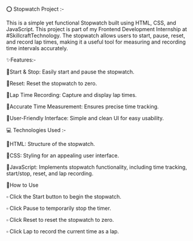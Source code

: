 ⭕ Stopwatch Project :-

This is a simple yet functional Stopwatch built using HTML, CSS, and JavaScript. This project is part of my Frontend Development Internship at #SkillcraftTechnology. The stopwatch allows users to start, pause, reset, and record lap times, making it a useful tool for measuring and recording time intervals accurately.

✨Features:-

🔹Start & Stop: Easily start and pause the stopwatch.

🔹Reset: Reset the stopwatch to zero.

🔹Lap Time Recording: Capture and display lap times.

🔹Accurate Time Measurement: Ensures precise time tracking.

🔹User-Friendly Interface: Simple and clean UI for easy usability.

💻 Technologies Used :-

🔸HTML: Structure of the stopwatch.

🔸CSS: Styling for an appealing user interface.

🔸JavaScript: Implements stopwatch functionality, including time tracking, start/stop, reset, and lap recording.

📃How to Use

▫️ Click the Start button to begin the stopwatch.

▫️ Click Pause to temporarily stop the timer.

▫️ Click Reset to reset the stopwatch to zero.

▫️ Click Lap to record the current time as a lap.

